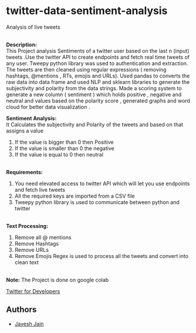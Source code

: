 # twitter-data-sentiment-analysis
Analysis of live tweets</br></br>

**Description:**</br>
This Project analysis Sentiments of a twitter user based on the last n (input) tweets .Use the twitter API to create endpoints and fetch real time tweets of any user. Tweepy python library was used to authentication and extraction. The tweets are then cleaned using regular expressions ( removing hashtags, @mentions , RTs, emojis and URLs). Used pandas to converts the raw data into data frame and used NLP and sklearn libraries to generate the subjectivity and polarity from the data strings. Made a scoring system to generate a new column ( sentiment ) which holds positive , negative and neutral and values based on the polarity score , generated graphs and word cloud for better data visualization .</br>

**Sentiment Analysis:**</br>
It Calculates the subjectivity and Polarity of the tweets and based on that assigns a value</br>
1) If the value is bigger than 0 then Positive</br>
2) If the value is smaller than 0 the negative</br>
3) If the value is equal to 0 then neutral 
</br></br>

**Requirements:**</br>
1) You need elevated access to twitter API which will let you use endpoints and fetch live tweets</br>
2) All the required keys are imported from a CSV file </br>
3) Tweepy python library is used to communicate between python and twitter</br></br>

**Text Processing:**</br>
1) Remove all @ mentions</br>
2) Remove Hashtags</br>
3) Remove URLs</br>
4) Remove Emojis
Regex is used to process all the tweets and convert into clean text
</br></br>


**Note:** The Project is done on google colab</br>

[Twitter for Developers](https://developer.twitter.com/en)
## Authors
- [Jayesh Jain](https://github.com/jayesh15)


